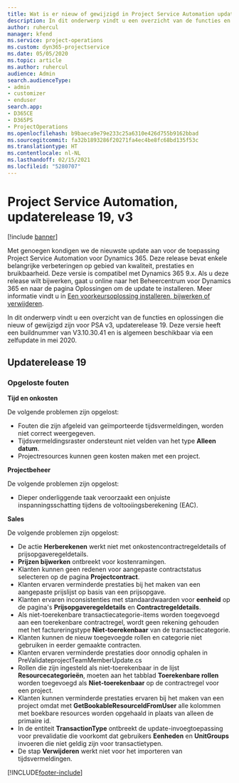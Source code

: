 ```yaml
---
title: Wat is er nieuw of gewijzigd in Project Service Automation updaterelease 19, v3
description: In dit onderwerp vindt u een overzicht van de functies en oplossingen die beschikbaar zijn voor Project Service Automation updaterelease 19, v3.
author: ruhercul
manager: kfend
ms.service: project-operations
ms.custom: dyn365-projectservice
ms.date: 05/05/2020
ms.topic: article
ms.author: ruhercul
audience: Admin
search.audienceType:
- admin
- customizer
- enduser
search.app:
- D365CE
- D365PS
- ProjectOperations
ms.openlocfilehash: b9baeca9e79e233c25a6310e426d755b9162bbad
ms.sourcegitcommit: fa32b1893286f20271fa4ec4be8fc68bd135f53c
ms.translationtype: HT
ms.contentlocale: nl-NL
ms.lasthandoff: 02/15/2021
ms.locfileid: "5280707"
---
```

# <a name="project-service-automation-update-release-19-v3"></a>Project Service Automation, updaterelease 19, v3

[!include [banner](../includes/psa-now-project-operations.md)]

Met genoegen kondigen we de nieuwste update aan voor de toepassing Project Service Automation voor Dynamics 365. Deze release bevat enkele belangrijke verbeteringen op gebied van kwaliteit, prestaties en bruikbaarheid. Deze versie is compatibel met Dynamics 365 9.x. Als u deze release wilt bijwerken, gaat u online naar het Beheercentrum voor Dynamics 365 en naar de pagina Oplossingen om de update te installeren. Meer informatie vindt u in [Een voorkeursoplossing installeren, bijwerken of verwijderen](https://docs.microsoft.com/power-platform/admin/install-remove-preferred-solution).

In dit onderwerp vindt u een overzicht van de functies en oplossingen die nieuw of gewijzigd zijn voor PSA v3, updaterelease 19. Deze versie heeft een buildnummer van V3.10.30.41 en is algemeen beschikbaar via een zelfupdate in mei 2020.

## <a name="update-release-19"></a>Updaterelease 19

### <a name="bug-fixes"></a>Opgeloste fouten

**Tijd en onkosten**

De volgende problemen zijn opgelost: 

- Fouten die zijn afgeleid van geïmporteerde tijdsvermeldingen, worden niet correct weergegeven.
- Tijdsvermeldingsraster ondersteunt niet velden van het type **Alleen datum**.
- Projectresources kunnen geen kosten maken met een project.

**Projectbeheer**

De volgende problemen zijn opgelost: 

-  Dieper onderliggende taak veroorzaakt een onjuiste inspanningsschatting tijdens de voltooiingsberekening (EAC).

**Sales**

De volgende problemen zijn opgelost: 

- De actie **Herberekenen** werkt niet met onkostencontractregeldetails of prijsopgaveregeldetails.
- **Prijzen bijwerken** ontbreekt voor kostenramingen.
-  Klanten kunnen geen redenen voor aangepaste contractstatus selecteren op de pagina **Projectcontract**.
- Klanten ervaren verminderde prestaties bij het maken van een aangepaste prijslijst op basis van een prijsopgave.
- Klanten ervaren inconsistenties met standaardwaarden voor **eenheid** op de pagina's **Prijsopgaveregeldetails** en **Contractregeldetails**.
- Als niet-toerekenbare transactiecategorie-items worden toegevoegd aan een toerekenbare contractregel, wordt geen rekening gehouden met het factureringstype **Niet-toerekenbaar** van de transactiecategorie.
- Klanten kunnen de nieuw toegevoegde rollen en categorie niet gebruiken in eerder gemaakte contracten.
- Klanten ervaren verminderde prestaties door onnodig ophalen in PreValidateprojectTeamMemberUpdate.cs
- Rollen die zijn ingesteld als niet-toerekenbaar in de lijst **Resourcecategorieën**, moeten aan het tabblad **Toerekenbare rollen** worden toegevoegd als **Niet-toerekenbaar** op de contractregel voor een project.
- Klanten kunnen verminderde prestaties ervaren bij het maken van een project omdat met **GetBookableResourceIdFromUser** alle kolommen met boekbare resources worden opgehaald in plaats van alleen de primaire id.
- In de entiteit **TransactionType** ontbreekt de update-invoegtoepassing voor prevalidatie die voorkomt dat gebruikers **Eenheden** en **UnitGroups** invoeren die niet geldig zijn voor transactietypen.
- De stap **Verwijderen** werkt niet voor het importeren van tijdsvermeldingen.


[!INCLUDE[footer-include](../includes/footer-banner.md)]